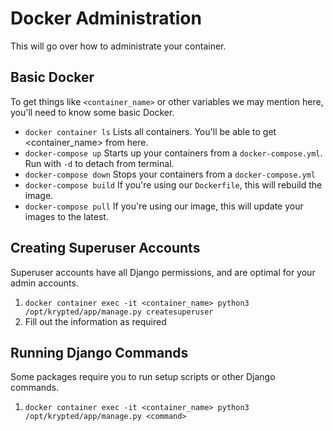 # Docker Administration
This will go over how to administrate your container. 

## Basic Docker
To get things like `<container_name>` or other variables we may mention here, you'll need to know some basic Docker. 

* `docker container ls` Lists all containers. You'll be able to get <container_name> from here. 
* `docker-compose up` Starts up your containers from a `docker-compose.yml`. Run with `-d` to detach from terminal.
* `docker-compose down` Stops your containers from a `docker-compose.yml`
* `docker-compose build` If you're using our `Dockerfile`, this will rebuild the image.
* `docker-compose pull` If you're using our image, this will update your images to the latest. 

## Creating Superuser Accounts
Superuser accounts have all Django permissions, and are optimal for your admin accounts. 

1. `docker container exec -it <container_name> python3 /opt/krypted/app/manage.py createsuperuser`
2. Fill out the information as required

## Running Django Commands
Some packages require you to run setup scripts or other Django commands.
1. `docker container exec -it <container_name> python3 /opt/krypted/app/manage.py <command>`
